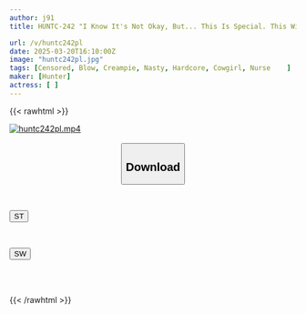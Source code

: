 ```yaml
---
author: j91
title: HUNTC-242 "I Know It's Not Okay, But... This Is Special. This Will Be The Last Time, After All." A Kind And Sexy Angelic Visiting Nurse Who Secretly Gives You A Handjob Every Time She Comes To Visit Actually Exists!

url: /v/huntc242pl
date: 2025-03-20T16:10:00Z
image: "huntc242pl.jpg"
tags: [Censored, Blow, Creampie, Nasty, Hardcore, Cowgirl, Nurse	]
maker: [Hunter]
actress: [ ]
---
```



{{< rawhtml >}}

<div class="video" data-videoid="qMoJWrvB9vuzGzY">
    <a href="javascript:;">
        <img src="/v/huntc242pl/huntc242pl.jpg" width="WIDTH" height="HEIGHT" alt="huntc242pl.mp4" loading="lazy">
    </a>
</div>

<script type="text/javascript" src="https://j91.asia/asset/on-demand-st.js"></script>

<br>
  <link rel="stylesheet" href="https://j91.asia/asset/bs5.css">
  
  <center>
  <button class="btn btn-primary" type="button" data-bs-toggle="collapse" data-bs-target=".multi-collapse" aria-expanded="false" aria-controls="multiCollapseExample1 multiCollapseExample2"><h2>Download</h2></button></center>
</p>
<div class="row">
  <div class="col">
    <div class="collapse multi-collapse" id="multiCollapseExample1">
      <div class="card card-body">
	      	      <br>
<div class="buttons">  
<p><a href="/v/huntc242pl/st.html" target="_blank"><button class="btn-hover color-3"><i class="fa fa-download"></i> ST</button></a></p></div>
    </div>
  </div>
</div>
  <div class="col">
    <div class="collapse multi-collapse" id="multiCollapseExample2">
      <div class="card card-body">
	      <br>
<div class="buttons">
<p><a href="/v/huntc242pl/sw.html" target="_blank"><button class="btn-hover color-2"><i class="fa fa-download"></i> SW</button></a></p></div>
<br><br>
      </div>
    </div>
  </div>
</div>

{{< /rawhtml >}}